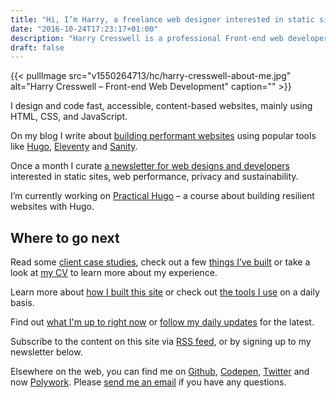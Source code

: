 ```yaml
---
title: "Hi, I’m Harry, a freelance web designer interested in static sites, privacy and web performance."
date: "2016-10-24T17:23:17+01:00"
description: "Harry Cresswell is a professional Front-end web developer based in London, England. Read technical articles and notes on design and code."
draft: false
---
```


{{< pullImage src="v1550264713/hc/harry-cresswell-about-me.jpg" alt="Harry Cresswell – Front-end Web Development" caption="" >}}

I design and code fast, accessible, content-based websites, mainly using HTML, CSS, and JavaScript.

On my blog I write about [building performant websites](/writing/) using popular tools like [Hugo](/topics/hugo/), [Eleventy](/topics/eleventy/) and [Sanity](/topics/sanity/).

Once a month I curate [a newsletter for web designs and developers](/newsletter/) interested in static sites, web performance, privacy and sustainability.

I’m currently working on [Practical Hugo](https://practicalhugo.com/) – a course about building resilient websites with Hugo.

## Where to go next

Read some [client case studies](/topics/case-study/), check out a few [things I’ve built](/things) or take a look at [my CV](pdf/harry-cresswell-cv-aug-21.pdf) to learn more about my experience. 

Learn more about [how I built this site](/build/) or check out [the tools I use](/uses/) on a daily basis.

Find out [what I'm up to right now](/now/) or [follow my daily updates](/updates) for the latest.

Subscribe to the content on this site via [RSS feed](/feeds/), or by signing up to my newsletter below.

Elsewhere on the web, you can find me on [Github](https://github.com/harrycresswell), [Codepen](https://codepen.io/harrycresswell), [Twitter](https://twitter.com/harrycresswell) and now [Polywork](https://www.polywork.com/harrycresswell). Please [send me an email](mailto:studio@harrycresswell.com) if you have any questions.